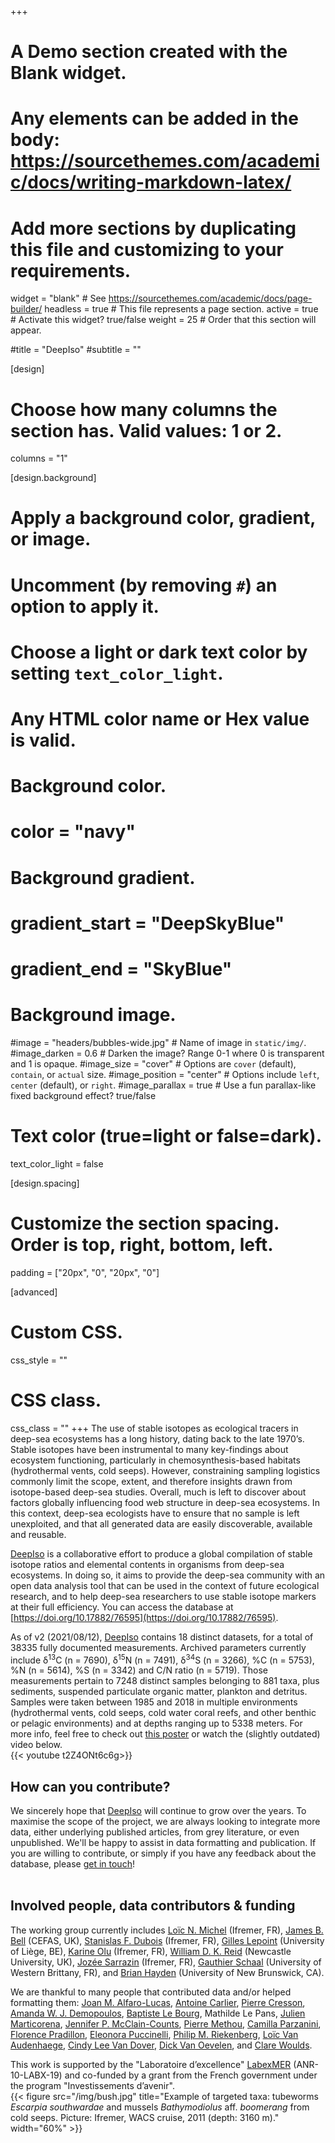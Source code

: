+++
# A Demo section created with the Blank widget.
# Any elements can be added in the body: https://sourcethemes.com/academic/docs/writing-markdown-latex/
# Add more sections by duplicating this file and customizing to your requirements.

widget = "blank"  # See https://sourcethemes.com/academic/docs/page-builder/
headless = true  # This file represents a page section.
active = true  # Activate this widget? true/false
weight = 25  # Order that this section will appear.

#title = "DeepIso"
#subtitle = ""

[design]
  # Choose how many columns the section has. Valid values: 1 or 2.
  columns = "1"

[design.background]
  # Apply a background color, gradient, or image.
  #   Uncomment (by removing `#`) an option to apply it.
  #   Choose a light or dark text color by setting `text_color_light`.
  #   Any HTML color name or Hex value is valid.

  # Background color.
  # color = "navy"
  
  # Background gradient.
  # gradient_start = "DeepSkyBlue"
  # gradient_end = "SkyBlue"
  
  # Background image.
  #image = "headers/bubbles-wide.jpg"  # Name of image in `static/img/`.
  #image_darken = 0.6  # Darken the image? Range 0-1 where 0 is transparent and 1 is opaque.
  #image_size = "cover"  #  Options are `cover` (default), `contain`, or `actual` size.
  #image_position = "center"  # Options include `left`, `center` (default), or `right`.
  #image_parallax = true  # Use a fun parallax-like fixed background effect? true/false

  # Text color (true=light or false=dark).
  text_color_light = false

[design.spacing]
  # Customize the section spacing. Order is top, right, bottom, left.
  padding = ["20px", "0", "20px", "0"]

[advanced]
 # Custom CSS. 
 css_style = ""
 
 # CSS class.
 css_class = ""
+++
The use of stable isotopes as ecological tracers in deep-sea ecosystems has a long history, dating back to the late 1970’s. Stable isotopes have been instrumental to many key-findings about ecosystem functioning, particularly in chemosynthesis-based habitats (hydrothermal vents, cold seeps). However, constraining sampling logistics commonly limit the scope, extent, and therefore insights drawn from isotope-based deep-sea studies. Overall, much is left to discover about factors globally influencing food web structure in deep-sea ecosystems. In this context, deep-sea ecologists have to ensure that no sample is left unexploited, and that all generated data are easily discoverable, available and reusable.

[DeepIso](https://doi.org/10.17882/76595) is a collaborative effort to produce a global compilation of stable isotope ratios and elemental contents in organisms from deep-sea ecosystems. In doing so, it aims to provide the deep-sea community with an open data analysis tool that can be used in the context of future ecological research, and to help deep-sea researchers to use stable isotope markers at their full efficiency. You can access the database at [https://doi.org/10.17882/76595](https://doi.org/10.17882/76595).

As of v2 (2021/08/12), [DeepIso](https://doi.org/10.17882/76595) contains 18 distinct datasets, for a total of 38335 fully documented measurements. Archived parameters currently include δ<sup>13</sup>C (n = 7690), δ<sup>15</sup>N (n = 7491), δ<sup>34</sup>S (n = 3266), %C (n = 5753), %N (n = 5614), %S (n = 3342) and C/N ratio (n = 5719). Those measurements pertain to 7248 distinct samples belonging to 881 taxa, plus sediments, suspended particulate organic matter, plankton and detritus. Samples were taken between 1985 and 2018 in multiple environments (hydrothermal vents, cold seeps, cold water coral reefs, and other benthic or pelagic environments) and at depths ranging up to 5338 meters. For more info, feel free to check out [this poster](https://loicnmichel.com/static/img/16DSBS_poster_Session2_MICHEL_Loic.pdf) or watch the (slightly outdated) video below.
<br>
{{< youtube t2Z4ONt6c6g>}}
<br>



## How can you contribute?

We sincerely hope that [DeepIso](https://doi.org/10.17882/76595) will continue to grow over the years. To maximise the scope of the project, we are always looking to integrate more data, either underlying published articles, from grey literature, or even unpublished. We'll be happy to assist in data formatting and publication. If you are willing to contribute, or simply if you have any feedback about the database, please [get in touch](/#contact/)!
<br><br>

## Involved people, data contributors & funding

The working group currently includes [Loïc N. Michel](https://loicnmichel.com/) (Ifremer, FR), [James B. Bell](https://www.researchgate.net/profile/James_Bell6) (CEFAS, UK), [Stanislas F. Dubois](https://annuaire.ifremer.fr/cv/17078/en/) (Ifremer, FR),  [Gilles Lepoint](http://labos.ulg.ac.be/oceanologie/gilles-lepoint/) (University of Liège, BE), [Karine Olu](https://annuaire.ifremer.fr/cv/16458/en/) (Ifremer, FR), [William D. K. Reid](https://www.ncl.ac.uk/nes/staff/profile/williamreid.html#background) (Newcastle University, UK), [Jozée Sarrazin](https://annuaire.ifremer.fr/cv/16832/en/) (Ifremer, FR), [Gauthier Schaal](https://www-iuem.univ-brest.fr/lemar/equipe/schaal_gauthier/?lang=en) (University of Western Brittany, FR),  and [Brian Hayden](https://sites.google.com/view/brianhayden/home) (University of New Brunswick, CA).

We are thankful to many people that contributed data and/or helped formatting them: [Joan M. Alfaro-Lucas](https://alfarolucas.wixsite.com/deepecology), [Antoine Carlier](https://annuaire.ifremer.fr/cv/17417/en/), [Pierre Cresson](https://www.researchgate.net/profile/Pierre-Cresson), [Amanda W. J. Demopoulos](https://www.usgs.gov/staff-profiles/amanda-demopoulos), [Baptiste Le Bourg](https://www.researchgate.net/profile/Baptiste-Le-Bourg), Mathilde Le Pans, [Julien Marticorena](https://www.researchgate.net/profile/Julien_Marticorena), [Jennifer P. McClain-Counts](https://www.usgs.gov/staff-profiles/jennifer-mcclain-counts), [Pierre Methou](https://www.researchgate.net/profile/Pierre_Methou), [Camilla Parzanini](https://www.researchgate.net/profile/Camilla_Parzanini), [Florence Pradillon](https://annuaire.ifremer.fr/cv/17471/en/), [Eleonora Puccinelli](http://eleonorapuccinelli-naturalview.com/), [Philip M. Riekenberg](https://www.researchgate.net/profile/Philip_Riekenberg), [Loïc Van Audenhaege](https://www.researchgate.net/profile/Loic_Van_Audenhaege), [Cindy Lee Van Dover](https://sites.nicholas.duke.edu/vandover/people/about/), [Dick Van Oevelen](https://www.nioz.nl/en/about/organisation/staff/dick-van-oevelen), and [Clare Woulds](https://environment.leeds.ac.uk/geography/staff/1122/dr-clare-woulds).

This work is supported by the "Laboratoire d’excellence" [LabexMER](https://www.labexmer.eu/en) (ANR-10-LABX-19) and co-funded by a grant from the French government under the program "Investissements d’avenir".
<br>
{{< figure src="/img/bush.jpg" title="Example of targeted taxa: tubeworms *Escarpia southwardae* and mussels *Bathymodiolus* aff. *boomerang* from cold seeps. Picture: Ifremer, WACS cruise, 2011 (depth: 3160 m)." width="60%" >}}
<br>
